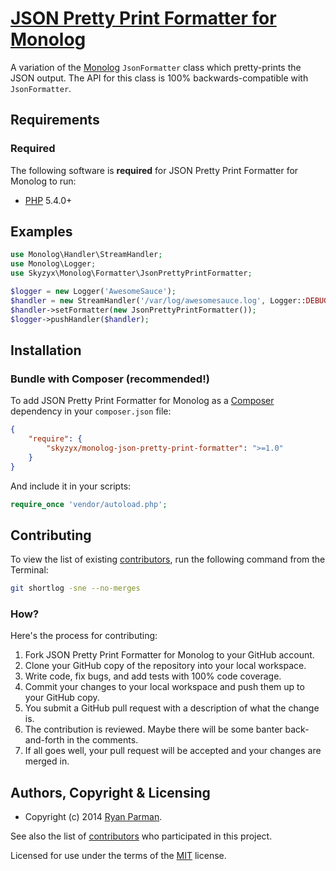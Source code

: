 # [JSON Pretty Print Formatter for Monolog](http://github.com/skyzyx/monolog-json-pretty-print-formatter)

A variation of the [Monolog](https://github.com/Seldaek/monolog) `JsonFormatter` class which pretty-prints the JSON output. The API for this class is 100% backwards-compatible with `JsonFormatter`.


## Requirements
### Required
The following software is **required** for JSON Pretty Print Formatter for Monolog to run:

* [PHP] 5.4.0+


## Examples

```php
use Monolog\Handler\StreamHandler;
use Monolog\Logger;
use Skyzyx\Monolog\Formatter\JsonPrettyPrintFormatter;

$logger = new Logger('AwesomeSauce');
$handler = new StreamHandler('/var/log/awesomesauce.log', Logger::DEBUG);
$handler->setFormatter(new JsonPrettyPrintFormatter());
$logger->pushHandler($handler);
```


## Installation

### Bundle with Composer (recommended!)
To add JSON Pretty Print Formatter for Monolog as a [Composer] dependency in your `composer.json` file:

```json
{
    "require": {
        "skyzyx/monolog-json-pretty-print-formatter": ">=1.0"
    }
}
```

And include it in your scripts:

```php
require_once 'vendor/autoload.php';
```

## Contributing
To view the list of existing [contributors](/skyzyx/monolog-json-pretty-print-formatter/graphs/contributors), run the following command from the Terminal:

```bash
git shortlog -sne --no-merges
```

### How?
Here's the process for contributing:

1. Fork JSON Pretty Print Formatter for Monolog to your GitHub account.
2. Clone your GitHub copy of the repository into your local workspace.
3. Write code, fix bugs, and add tests with 100% code coverage.
4. Commit your changes to your local workspace and push them up to your GitHub copy.
5. You submit a GitHub pull request with a description of what the change is.
6. The contribution is reviewed. Maybe there will be some banter back-and-forth in the comments.
7. If all goes well, your pull request will be accepted and your changes are merged in.


## Authors, Copyright & Licensing

* Copyright (c) 2014 [Ryan Parman](http://ryanparman.com).

See also the list of [contributors](/skyzyx/monolog-json-pretty-print-formatter/contributors) who participated in this project.

Licensed for use under the terms of the [MIT] license.

  [PHP]: http://php.net
  [Composer]: https://getcomposer.org
  [MIT]: http://www.opensource.org/licenses/mit-license.php
  [Apache 2.0]: http://opensource.org/licenses/Apache-2.0
